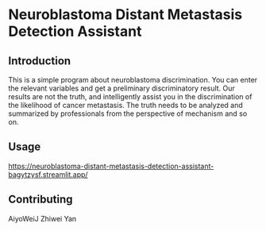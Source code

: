 # Neuroblastoma Distant Metastasis Detection Assistant


## Introduction

This is a simple program about neuroblastoma discrimination.
You can enter the relevant variables and get a preliminary discriminatory result.
Our results are not the truth, and intelligently assist you in the discrimination of the likelihood of cancer metastasis.
The truth needs to be analyzed and summarized by professionals from the perspective of mechanism and so on.

## Usage

https://neuroblastoma-distant-metastasis-detection-assistant-bagytzysf.streamlit.app/

## Contributing

AiyoWeiJ
Zhiwei Yan

